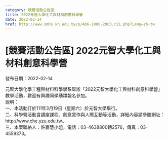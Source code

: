 ```yaml
---
category: 競賽活動公告區
title: 2022元智大學化工與材科創意科學營
date: 2022-02-14
href: http://www.smhs.kh.edu.tw/p/406-1000-2903,r21.php?Lang=zh-tw
---
```


# [競賽活動公告區] 2022元智大學化工與材科創意科學營

發布日期：2022-02-14

<div><div></div><div>元智大學化學工程與材料科學學系舉辦「2022元智大學化工與材科創意科學營」教學活動，歡迎有興趣同學踴躍報名參加。<br> 說明：<br> 一、本活動訂於111年3月19日（星期六）於元智大學舉行。<br> 二、科學營活動含講座課程、創意實作與人際互動等活動，詳細內容請參閱網址：http://www.che.yzu.edu.tw。<br> 三、本案聯絡人：許嘉慧小姐，電話：03-4638800轉2576，傳真：03-4559373。</div></div>

